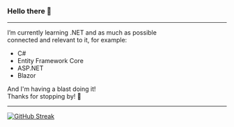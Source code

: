 ### Hello there 👋

---

<!--
**JesperWhendin/JesperWhendin** is a ✨ _special_ ✨ repository because its `README.md` (this file) appears on your GitHub profile.

Here are some ideas to get you started:

- 🔭 I’m currently working on ...
- 👯 I’m looking to collaborate on ...
- 🤔 I’m looking for help with ...
- 💬 Ask me about ...
- 📫 How to reach me: ...
- 😄 Pronouns: ...
- ⚡ Fun fact: ...
-->

I’m currently learning .NET and as much as possible <br>
connected and relevant to it, for example:
- C#
- Entity Framework Core
- ASP.NET
- Blazor

And I'm having a blast doing it! <br>
Thanks for stopping by! 🌱

---

[![GitHub Streak](https://github-readme-streak-stats.herokuapp.com?user=JesperWhendin&theme=react&exclude_days=Sun%2CSat&card_width=525&fire=EB5454&background=45%2C2A61B0A1%2C000000B6)](https://git.io/streak-stats)
